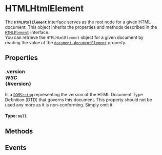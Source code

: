 # HTMLHtmlElement

<div class='overview'>The <strong><code>HTMLHtmlElement</code></strong> interface serves as the root node for a given HTML document. This object inherits the properties and methods described in the <a href="/en-US/docs/Web/API/HTMLElement" title="The HTMLElement interface represents any HTML element. Some elements directly implement this interface, while others implement it via an interface that inherits it."><code>HTMLElement</code></a> interface.</div>

<div class='overview'>You can retrieve the <code>HTMLHtmlElement</code> object for a given document by reading the value of the <a href="/en-US/docs/Web/API/Document/documentElement" title="Document.documentElement returns the Element that is the root element of the document (for example, the <html> element for HTML documents)."><code>document.documentElement</code></a> property.</div>

## Properties

### .version <div class="specs"><i>W3C</i></div> {#version}

Is a <a href="/en-US/docs/Web/API/DOMString" title="DOMString is a UTF-16 String. As JavaScript already uses such strings, DOMString is mapped directly to a String."><code>DOMString</code></a> representing the version of the HTML Document Type Definition (DTD) that governs this document. This property should not be used any more as it is non-conforming. Simply omit it.

#### **Type**: `null`

## Methods

## Events
